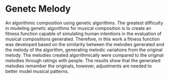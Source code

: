 # Genetc Melody

An algorithmic composition using genetic algorithms. The greatest difficulty in modeling genetic algorithms for musical composition is to create an fitness function capable of simulating human intentions in the evaluation of musical compositions generated. Therefore, in this work a fitness function was developed based on the similarity between the melodies generated and the melody of the algorithm, generating melodic variations from the original melody. The melodies created algorithmically were compared to the original melodies through ratings with people. The results show that the generated melodies remember the originals, however, adjustments are needed to better model musical patterns.
